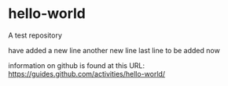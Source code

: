 # hello-world
A test repository

have added a new line
another new line
last line to be added now

information on github is found at this URL:  https://guides.github.com/activities/hello-world/
